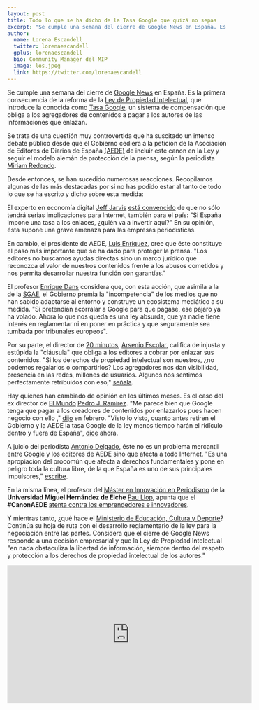```yaml
---
layout: post
title: Todo lo que se ha dicho de la Tasa Google que quizá no sepas
excerpt: "Se cumple una semana del cierre de Google News en España. Es la primera consecuencia de la reforma de la Ley de Propiedad Intelectual, que introduce la conocida como Tasa Google, un sistema de compensación que obliga a los agregadores de contenidos a pagar a los autores de las informaciones que enlazan."
author:
  name: Lorena Escandell
  twitter: lorenaescandell
  gplus: lorenaescandell 
  bio: Community Manager del MIP
  image: les.jpeg
  link: https://twitter.com/lorenaescandell
---
```

Se cumple una semana del cierre de [Google News](http://bit.ly/1Aglnh7) en España. Es la primera consecuencia de la reforma de la [Ley de Propiedad Intelectual](http://bit.ly/1DQsRNM), que introduce la conocida como [Tasa Google](http://bit.ly/1DQt2bE), un sistema de compensación que obliga a los agregadores de contenidos a pagar a los autores de las informaciones que enlazan.

Se trata de una cuestión muy controvertida que ha suscitado un intenso debate público desde que el Gobierno cediera a la petición de la Asociación de Editores de Diarios de España [(AEDE)](http://bit.ly/13gl8Yf) de incluir este canon en la Ley y seguir el modelo alemán de protección de la prensa, según la periodista [Miriam Redondo](http://bit.ly/1xswypo).

Desde entonces, se han sucedido numerosas reacciones. Recopilamos algunas de las más destacadas por si no has podido estar al tanto de todo lo que se ha escrito y dicho sobre esta medida:

El experto en economía digital [Jeff Jarvis](http://bit.ly/13DSn93) [está convencido](http://bitly.com/1E2CDc5) de que no sólo tendrá serias implicaciones para Internet, también para el país: "Si España impone una tasa a los enlaces, ¿quién va a invertir aquí?" En su opinión, ésta supone una grave amenaza para las empresas periodísticas.

En cambio, el presidente de AEDE, [Luis Enríquez](http://bitly.com/M0hwAP), cree que éste constituye el paso más importante que se ha dado para proteger la prensa. "Los editores no buscamos ayudas directas sino un marco jurídico que reconozca el valor de nuestros contenidos frente a los abusos cometidos y nos permita desarrollar nuestra función con garantías."

El profesor [Enrique Dans](http://bit.ly/1J8Xe1U) considera que, con esta acción, que asimila a la de la [SGAE](http://www.sgae.es), el Gobierno premia la "incompetencia" de los medios que no han sabido adaptarse al entorno y construye un ecosistema mediático a su medida. "Si pretendían acorralar a Google para que pagase, ese pájaro ya ha volado. Ahora lo que nos queda es una ley absurda, que ya nadie tiene interés en reglamentar ni en poner en práctica y que seguramente sea tumbada por tribunales europeos".

Por su parte, el director de [20 minutos](http://www.20minutos.es/), [Arsenio Escolar](https://twitter.com/arsenioescolar), califica de injusta y estúpida la "cláusula" que obliga a los editores a cobrar por enlazar sus contenidos. "Si los derechos de propiedad intelectual son nuestros, ¿no podemos regalarlos o compartirlos? Los agregadores nos dan visibilidad, presencia en las redes, millones de usuarios. Algunos nos sentimos perfectamente retribuidos con eso," [señala](http://bitly.com/1Gn2T0h).

Hay quienes han cambiado de opinión en los últimos meses. Es el  caso del ex director de [El Mundo](http://www.elmundo.es) [Pedro J. Ramírez](http://bitly.com/1c12d1W). "Me parece bien que Google tenga que pagar a los creadores de contenidos por enlazarlos pues hacen negocio con ello ," [dijo](http://bit.ly/1wqWK2f) en febrero. "Visto lo visto, cuanto antes retiren el Gobierno y la AEDE la tasa Google de la ley menos tiempo harán el ridículo dentro y fuera de España", [dice](http://bit.ly/1wqWK2f) ahora.

A juicio del periodista [Antonio Delgado](https://twitter.com/adelgado), éste no es un problema mercantil entre Google y los editores de AEDE sino que afecta a todo Internet. "Es una apropiación del procomún que afecta a derechos fundamentales y pone en peligro toda la cultura libre, de la que España es uno de sus principales impulsores," [escribe](http://bitly.com/1c12d1W).

En la misma línea, el profesor del [Máster en Innovación en Periodismo](http://mip.umh.es/) de la **Universidad Miguel Hernández de Elche** [Pau Llop](https://twitter.com/paullop), apunta que el **#CanonAEDE** [atenta contra los emprendedores e innovadores](www.youtube.com/watch?v=omV5S3jFFz4).

Y mientras tanto, ¿qué hace el [Ministerio de Educación, Cultura y Deporte](http://bit.ly/1BAhDuG)? Continúa su hoja de ruta con el desarrollo reglamentario de la ley para la negociación entre las partes. Considera que el cierre de Google News responde a una decisión empresarial y que la Ley de Propiedad Intelectual "en nada obstaculiza la libertad de información, siempre dentro del respeto y protección a los derechos de propiedad intelectual de los autores."

<iframe width="560" height="315" src="https://www.youtube.com/embed/omV5S3jFFz4" title="YouTube video player" frameborder="0" allow="accelerometer; autoplay; clipboard-write; encrypted-media; gyroscope; picture-in-picture" allowfullscreen></iframe>